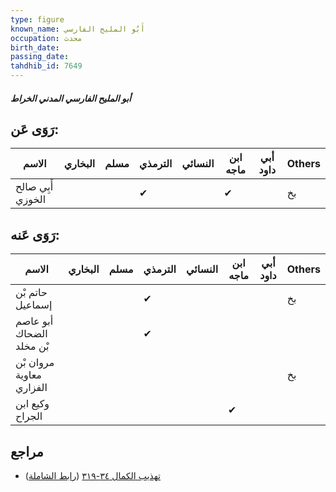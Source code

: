 ```yaml
---
type: figure
known_name: أَبُو المليح الفارسي
occupation: محدث
birth_date:
passing_date:
tahdhib_id: 7649
---
```

##### أبو المليح الفارسي المدني الخراط

## رَوَى عَن:
| الاسم             | البخاري | مسلم | الترمذي | النسائي | ابن ماجه | أبي داود | Others |
| ----------------- | ------- | ---- | ------- | ------- | -------- | -------- | ------ |
| أَبِي صالح الخوزي |         |      | ✔       |         | ✔        |          | بخ     |
## رَوَى عَنه:
| الاسم                    | البخاري | مسلم | الترمذي | النسائي | ابن ماجه | أبي داود | Others |
| ------------------------ | ------- | ---- | ------- | ------- | -------- | -------- | ------ |
| حاتم بْن إسماعيل         |         |      | ✔       |         |          |          | بخ     |
| أبو عاصم الضحاك بْن مخلد |         |      | ✔       |         |          |          |        |
| مروان بْن معاوية الفزاري |         |      |         |         |          |          | بخ     |
| وكيع ابن الجراح          |         |      |         |         | ✔        |          |        |
## مراجع
- [تهذيب الكمال ٣٤-٣١٩](obsidian://open?vault=Tahdhib-al-Kamal&file=Figures/٧٦٤٩-أبو%20المليح%20الفارسي%20المدني%20الخراط) ([رابط الشاملة](https://shamela.ws/book/3722/18436))